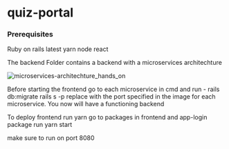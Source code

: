 # quiz-portal
### Prerequisites 
Ruby on rails latest
yarn 
node
react

The backend Folder contains a backend with a microservices architechture

![microservices-architechture_hands_on](https://user-images.githubusercontent.com/38003564/146883755-26127068-811d-483e-8b73-64798924eda5.png)

Before starting the frontend go to each microservice in cmd and run -
rails db:migrate
rails s -p <PORTnumber>
replace <PORTnumber> with the port specified in the image for each microservice.
You now will have a functioning backend

To deploy frontend
run 
yarn
go to packages in frontend and app-login package 
run yarn start

make sure to run on port 8080
